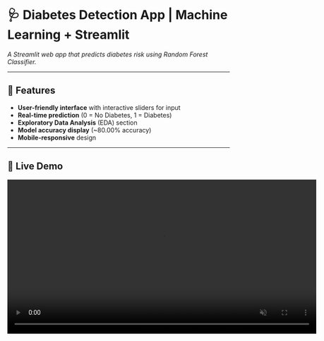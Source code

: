 # 🩺 Diabetes Detection App | Machine Learning + Streamlit

*A Streamlit web app that predicts diabetes risk using Random Forest Classifier.*

---

## 🚀 Features
- **User-friendly interface** with interactive sliders for input
- **Real-time prediction** (0 = No Diabetes, 1 = Diabetes)
- **Exploratory Data Analysis** (EDA) section
- **Model accuracy display** (~80.00% accuracy)
- **Mobile-responsive** design

---

## 🎥 Live Demo
<div align="center">
  <video src="https://github.com/TharushaKamalanath/Diabetes-Detection/raw/main/app-demo.webm" controls width="700" muted></video>
</div>
